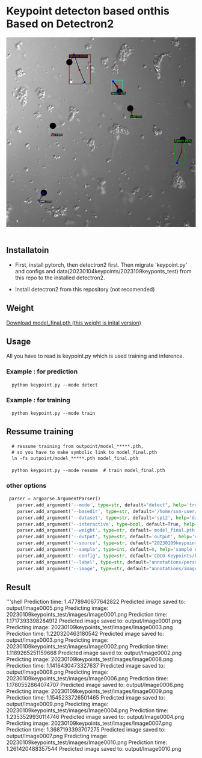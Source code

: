 
# Keypoint detecton based onthis Based on Detectron2

<div align="center">
  <img src="output/Image0002.png" >
</div>
<br>

## Installatoin
 * First, install pytorch, then detectron2 first. Then migrate 'keypoint.py' and configs and data(20230104keypoints/2023109keyponts_test) from this repo to the installed detectron2.

* Install detectron2 from this repository (not recomended)

## Weight 

<a href="https://icsi01.s3.amazonaws.com/share/detectron2/output/model_final.pth?AWSAccessKeyId=ASIAQ64DGB6AHVHBHDE3&Expires=1682133224&x-amz-security-token=IQoJb3JpZ2luX2VjENv%2F%2F%2F%2F%2F%2F%2F%2F%2F%2FwEaDmFwLW5vcnRoZWFzdC0xIkcwRQIhAIExziDiG4r5Q%2FHmIBInks9RAdkIyLn%2Bwjae4BFw5z7PAiAU1KeuyWHyDPiHX36ZgJmLb8hMH3%2FYbHrYwi08QD%2BINSrJBQhUEAAaDDA2NjMxMDI0NjI3MiIM2bJo5wnlCI9ExmTCKqYFerAlgSHMbGUwyv%2FqevXe0M664W7tLUcy9DsQ6jq%2FF6CS7BvifpYIZJ1KrK93NtSuO3Z7Lg9NFaSMw4j9Vq0kYODCJA2Ult2cWOEGz28liR4aiA6lqUL2nH2SZ7FVYvWUBLG5thZ%2Fcel%2BV2xZYvz9iuHYVu1amRTxFtsRa%2BB%2FBnG%2FX%2B38ZmmJn%2BmzEk6XMty%2B7AopAywiI%2FxCPZGAb3hDEIXibpSFJ4pKv1HMrmuIUHA4U8bmiig6%2FP2LTd7UObHfhhc65YkChO6nz4Gl1NdO%2BUGcT0xh8RjMBOrvmNnuTAGV2KLRVUHsHtFndPPuxfxHzo8AX0SzSGqwHEs0IsMAj968Qh3GJHPTIJV1ZMitHGhJDyiSerDbD3a6ppfJnIYUA9N%2BxtP5NTRdcYih3rF3E%2BEHPHMv8gw1IFZko8GzVw8YjVUh9N%2BoOOteWkWYC0l3jaraCVLVW0glxWIfofmFqXcoogPW%2FifYNKXnusLGalGR6IoBX2UfyBkBgpwcY1krUWlftYVK1TfnGXv139FCyhNdTpaUSX75O%2FojpuY6nwjnbO8BeG6hrLuwzoSs3zBcvikSBiHfzzlBQ0Z9%2BsFLd7V67s86mTJ4XiXeANYKs9Q9SNY78JkVavxligAOTHjAfh8IpEbisZJ6vGc878uuIcgyWr3GSGOjQ34STWoRce7qSVmmzUDvXudlpXUBhsux8wYnSqCwU33Oi0BJaZXo1e727ktt2g9mGFAYP6BilMKiAeoJ5YBzwJv9%2B8FkWM2HIbgzNEE0ecSnb5Nqsz4%2BJzyhRiXq0Wut%2FINxvuc8UL%2FBfBJJ1Nx%2B8xM3LmVISPN2v9kdn%2FI98IM%2BuGrG1kl6BCl02dSBXzRCWPdhT%2ByZa8uzS3Q9zpu4tc9owWPEU291GNK7sYdWMJSX0p4GOrEB3kMAwwFAXkr85T7zC5UDLfcCiDOXI74ZtuKfBtLI3%2BKNdpWqc%2BIttWrZYeJ1OgFEzQlnqLvihFkA34YCwt4ti1ZvPuiUshFh8jUq%2FqyoWGxZomAqCSq%2FDhaNIjmiTxBLUkHEem3l4s5nNFQHzLDq0En1wWcv41E3v%2ByzsKrdcrmZYX5j6CrUF1yl%2BexNX%2FmFnZyNvQXYfGzB8e4JEFfa%2FDvNKO7dgXSAQ9baXdUxNzz2&Signature=4x%2FQPSI5XUB9Y06gisbvmbLKbew%3D" > Download model_final.pth (this weight is inital version)</a>


## Usage
All you have to read is keypoint.py which is used training and inference.

### Example : for prediction
```shell
  python keypoint.py --mode detect
```

### Example : for training
```shell
  python keypoint.py --mode train
```

## Ressume training
```shell
  # ressume training from outpoint/model_*****.pth, 
  # so you have to make symbolic link to model_final.pth
  ln -fs outpoint/model_*****.pth model_final.pth

  python keypoint.py --mode resume  # train model_final.pth
```

### other options
```python
 parser = argparse.ArgumentParser()
    parser.add_argument('--mode', type=str, default="detect", help='train,resume, detect')
    parser.add_argument('--basedir', type=str, default='/home/ssm-user/detectron2/20230104keypoints', help='base dir')
    parser.add_argument('--dataset', type=str, default='sp12', help='dataset name')
    parser.add_argument('--interactive', type=bool, default=True, help='interactive mode')
    parser.add_argument('--weight', type=str, default='model_final.pth', help='model weight')
    parser.add_argument('--output', type=str, default='output', help='output dir')
    parser.add_argument('--source', type=str, default="20230109keypoints_test/images", help='input source dir (test imaeges dir)')
    parser.add_argument('--sample', type=int, default=0, help='sample number')
    parser.add_argument('--config', type=str, default='COCO-Keypoints/keypoint_rcnn_R_101_FPN_3x.yaml', help='config file')
    parser.add_argument('--label', type=str, default="annotations/person_keypoints_default.json", help='label name relative to base dir')
    parser.add_argument('--image', type=str, default="annotations/images", help='training images dir')

```

## Result

'''shell
Prediction time: 1.4778940677642822
Predicted image saved to: output/Image0005.png
Predicting image: 20230109keypoints_test/images/Image0001.png
Prediction time: 1.1717393398284912
Predicted image saved to: output/Image0001.png
Predicting image: 20230109keypoints_test/images/Image0003.png
Prediction time: 1.220320463180542
Predicted image saved to: output/Image0003.png
Predicting image: 20230109keypoints_test/images/Image0002.png
Prediction time: 1.1189265251159668
Predicted image saved to: output/Image0002.png
Predicting image: 20230109keypoints_test/images/Image0008.png
Prediction time: 1.1416430473327637
Predicted image saved to: output/Image0008.png
Predicting image: 20230109keypoints_test/images/Image0006.png
Prediction time: 1.1780552864074707
Predicted image saved to: output/Image0006.png
Predicting image: 20230109keypoints_test/images/Image0009.png
Prediction time: 1.1545233726501465
Predicted image saved to: output/Image0009.png
Predicting image: 20230109keypoints_test/images/Image0004.png
Prediction time: 1.2353529930114746
Predicted image saved to: output/Image0004.png
Predicting image: 20230109keypoints_test/images/Image0007.png
Prediction time: 1.3687193393707275
Predicted image saved to: output/Image0007.png
Predicting image: 20230109keypoints_test/images/Image0010.png
Prediction time: 1.261420488357544
Predicted image saved to: output/Image0010.png
```

